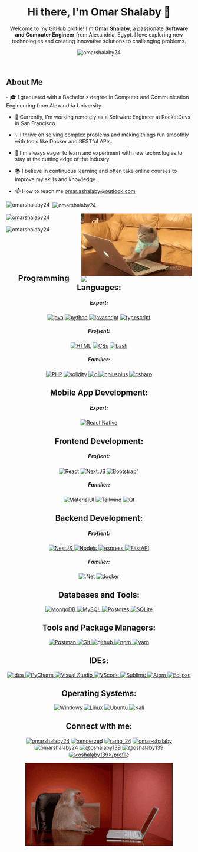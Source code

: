 <h1 align="center">Hi there, I'm Omar Shalaby 👋</h1>

<p align="center">Welcome to my GitHub profile! I'm <strong>Omar Shalaby</strong>, a passionate <strong>Software and Computer Engineer</strong> from Alexandria, Egypt. I love exploring new technologies and creating innovative solutions to challenging problems.</p>

<p align="center"> <img src="https://komarev.com/ghpvc/?username=omarshalaby24&label=Profile%20views&color=0e75b6&style=flat" alt="omarshalaby24" /> </p>

<br/>
<h2>About Me</h2>
- 🎓 I graduated with a Bachelor's degree in Computer and Communication Engineering from Alexandria University.
  
- 💼 Currently, I'm working remotely as a Software Engineer at RocketDevs in San Francisco.
  
- 💡 I thrive on solving complex problems and making things run smoothly with tools like Docker and RESTful APIs.
  
- 🚀 I'm always eager to learn and experiment with new technologies to stay at the cutting edge of the industry.

- 📚 I believe in continuous learning and often take online courses to improve my skills and knowledge.
  
- 📫 How to reach me <a href="omar.ashalaby@outlook.com">omar.ashalaby@outlook.com</a>



<p>
  <img align="left" src="https://github-readme-stats.vercel.app/api/top-langs?username=omarshalaby24&show_icons=true&locale=en&layout=compact" alt="omarshalaby24" />
</p>

<p>&nbsp;
  <img align="center" src="https://github-readme-stats.vercel.app/api?username=omarshalaby24&show_icons=true&locale=en" alt="omarshalaby24" />
</p>
<p>
<img align='right' src="./imgs/giphy (4).gif" width=300>
</p>

<p>
<img align="center" src="https://github-readme-streak-stats.herokuapp.com/?user=omarshalaby24&" alt="omarshalaby24" />
</p>
<p>
<img align='right' src="./imgs/giphy (1).gif" width=300>
</p>
<p>
<img align="center" src="https://github-contributor-stats.vercel.app/api?username=omarshalaby24&limit=5&theme=dark_dimmed&combine_all_yearly_contributions=true" alt="omarshalaby24"  />
</p>
<br/>
<br/>
<br/>
<br/>

<h2 align="center">Programming Languages:</h2>
<h5 align="center">Expert:</h5>
<p align="center">
  <a href="https://www.java.com" title="Java"> <img src="https://skillicons.dev/icons?i=java" alt="java" /></a>
  <a href="https://www.python.org/" title="python"> <img src="https://skillicons.dev/icons?i=py" alt="python" /></a>
  <a href="https://developer.mozilla.org/en-US/docs/Web/JavaScript" title="JavaScript"> <img src="https://skillicons.dev/icons?i=js" alt="javascript"/></a>
  <a href="https://www.typescriptlang.org/" title="TypeScript"> <img src="https://skillicons.dev/icons?i=ts" alt="typescript"/></a>
</p>

<h5 align="center">Profient:</h5>
<p align="center">
  <a href="https://developer.mozilla.org/en-US/docs/Web/HTML" title="HTML"> <img src="https://skillicons.dev/icons?i=html" alt="HTML"/></a>
  <a href="https://developer.mozilla.org/en-US/docs/Web/CSS" title="CSS"> <img src="https://skillicons.dev/icons?i=css" alt="CSs"/></a>
  <a href="https://www.gnu.org/software/bash/" title="Bash"> <img src="https://skillicons.dev/icons?i=bash" alt="bash" /></a>
</p>
<h5 align="center">Familier:</h5>
<p align="center">
  <a href="https://www.php.net/" title="PHP"> <img src="https://skillicons.dev/icons?i=php" alt="PHP"/></a>
  <a href="https://soliditylang.org/" title="Solidity"> <img src="https://skillicons.dev/icons?i=solidity" alt="solidity" /></a>
  <a href="https://www.cprogramming.com/" title="C language"> <img src="https://skillicons.dev/icons?i=c" alt="c" /> </a>
  <a href="https://www.w3schools.com/cpp/" title="C++"> <img src="https://skillicons.dev/icons?i=cpp" alt="cplusplus" /></a>
  <a href="https://www.w3schools.com/cs/" title="C#"> <img src="https://skillicons.dev/icons?i=cs" alt="csharp" /></a>
</p>

<h2 align="center">Mobile App Development:</h2>
<h5 align="center">Expert:</h5>
<p align="center">
  <a href="https://reactnative.dev/" title="React native"> <img src="https://skillicons.dev/icons?i=react" alt="React Native" /> </a>
</p>

<h2 align="center">Frontend Development:</h2>
<h5 align="center">Profient:</h5>
<p align="center">
  <a href="https://react.dev/" title="ReactJs"> <img src="https://skillicons.dev/icons?i=react" alt="React" /> </a>
  <a href="https://nextjs.org/" title="Next.JS"> <img src="https://skillicons.dev/icons?i=nextjs" alt="Next.JS" /> </a>
  <a href="https://getbootstrap.com/" title="Bootstrap" > <img src="https://skillicons.dev/icons?i=bootstrap" alt=Bootstrap" /> </a>
</p>
<h5 align="center">Familier:</h5>
<p align="center">
  <a href="https://mui.com/" title="MaterialUI"> <img src="https://skillicons.dev/icons?i=materialui" alt="MaterialUI" /> </a>
  <a href="https://tailwindcss.com/" title="Tailwind"> <img src="https://skillicons.dev/icons?i=tailwind" alt="Tailwind" /> </a>
  <a href="https://www.qt.io/" title="Qt"> <img src="https://skillicons.dev/icons?i=qt" alt="Qt" /> </a>
  <!-- <a href="https://www.markdownguide.org/" title=".md"> <img src="https://skillicons.dev/icons?i=md" alt="md" /> </a> -->
</p>

<h2 align="center">Backend Development:</h2>
<h5 align="center">Profient:</h5>
<p align="center">
  <a href="https://nestjs.com/" title="NestJS"> <img src="https://skillicons.dev/icons?i=nestjs" alt="NestJS" /> </a>
  <a href="https://nodejs.org/en" title="Nodejs"> <img src="https://skillicons.dev/icons?i=nodejs" alt="Nodejs" /> </a>
  <a href="https://expressjs.com/" title="ExpressJs"> <img src="https://skillicons.dev/icons?i=express" alt="express" /> </a>
  <a href="https://fastapi.tiangolo.com/" title="FastAPI"> <img src="https://skillicons.dev/icons?i=fastapi" alt="FastAPI" /> </a>
</p>
<h5 align="center">Familier:</h5>
<p align="center">
  <a href="https://dotnet.microsoft.com/en-us/apps/aspnet" title="ASP.Net Core"> <img src="https://skillicons.dev/icons?i=dotnet" alt=".Net" /> </a>
  <a href="https://www.docker.com/" title="Docker"> <img src="https://skillicons.dev/icons?i=docker" alt="docker" /> </a>
</p>
<p align="center">
</p>

<h2 align="center">Databases and Tools:</h2>
<p align="center">
  <a href="https://www.mongodb.com/" title="MongoDB"> <img src="https://skillicons.dev/icons?i=mongodb" alt="MongoDB" /> </a>
  <a href="https://www.mysql.com/" title="MySQL"> <img src="https://skillicons.dev/icons?i=mysql" alt="MySQL" /> </a>
  <a href="https://www.postgresql.org/" title="PostgreSQL"> <img src="https://skillicons.dev/icons?i=postgres" alt="Postgres" /> </a>
  <a href="https://www.sqlite.org/" title="SQLite"> <img src="https://skillicons.dev/icons?i=sqlite" alt="SQLite" /> </a>
</p>

<h2 align="center">Tools and Package Managers:</h2>
<p align="center">
  <a href="https://www.postman.com/" title="Postman"> <img src="https://skillicons.dev/icons?i=postman" alt="Postman" /> </a>
  <a href="https://git-scm.com/" title="Git"> <img src="https://skillicons.dev/icons?i=git" alt="Git" /> </a>
  <a href="https://github.com/OmarShalaby24" title="Github"> <img src="https://skillicons.dev/icons?i=github" alt="github" /> </a>
  <a href="https://www.npmjs.com/" title="NPM"> <img src="https://skillicons.dev/icons?i=npm" alt="npm" /> </a>
  <a href="https://yarnpkg.com/" title="Yarn"> <img src="https://skillicons.dev/icons?i=yarn" alt="yarn" /> </a>
</p>

<h2 align="center">IDEs:</h2>
<p align="center">
  <a href="https://www.jetbrains.com/idea/" title="IntelliJ"> <img src="https://skillicons.dev/icons?i=idea" alt="Idea" /> </a>
  <a href="https://www.jetbrains.com/pycharm/" title="PyCharm"> <img src="https://skillicons.dev/icons?i=pycharm" alt="PyCharm" /> </a>
  <a href="https://visualstudio.microsoft.com/" title="Visual Studio"> <img src="https://skillicons.dev/icons?i=visualstudio" alt="Visual Studio" /> </a>
  <a href="https://code.visualstudio.com/" title="Visual Studio Code"> <img src="https://skillicons.dev/icons?i=vscode" alt="VScode" /> </a>
  <a href="https://www.sublimetext.com/" title="Sublime"> <img src="https://skillicons.dev/icons?i=sublime" alt="Sublime" /> </a>
  <a href="https://atom-editor.cc/" title="Atom"> <img src="https://skillicons.dev/icons?i=atom" alt="Atom" /> </a>
  <a href="https://eclipseide.org/" title="Eclipse"> <img src="https://skillicons.dev/icons?i=eclipse" alt="Eclipse" /> </a>
</p>

<h2 align="center">Operating Systems:</h2>
<p align="center">
    <a href="https://www.microsoft.com/en-us/windows?r=1" title="Windows"> <img src="https://skillicons.dev/icons?i=windows" alt="Windows" /> </a>
    <a href="" title=""> <img src="https://skillicons.dev/icons?i=linux" alt="Linux" /> </a>
    <a href="https://ubuntu.com/" title="Ubuntu Linux"> <img src="https://skillicons.dev/icons?i=ubuntu" alt="Ubuntu" /> </a>
    <a href="https://kali.org/" title="Kali Linux"> <img src="https://skillicons.dev/icons?i=kali" alt="Kali" /> </a>
</p>

<h2 align="center">Connect with me:</h2>
<p align="center">
  <a href="https://linkedin.com/in/omarshalaby24" ><img align="center" src="https://skillicons.dev/icons?i=linkedin" alt="omarshalaby24" /></a>
  <!-- <a href="https://github.com/OmarShalaby24" ><img align="center" src="https://skillicons.dev/icons?i=github" alt="omarshalaby24"  /></a> -->
  <a href="https://www.hackerrank.com/xenderzed" ><img align="center" style='border-radius: 20%; width:50px; height:50px;' src="https://raw.githubusercontent.com/rahuldkjain/github-profile-readme-generator/master/src/images/icons/Social/hackerrank.svg" alt="xenderzed"   /></a>
  <a href="https://www.leetcode.com/ramo_24" ><img align="center" style="border-radius:20%; width:50px; height:50px;" src="https://raw.githubusercontent.com/LeetCode-OpenSource/vscode-leetcode/master/resources/LeetCode.png" alt="ramo_24"  /></a>
  <a href="https://codepen.io/omar-shalaby" ><img align="center" src="https://skillicons.dev/icons?i=codepen" alt="omar-shalaby" /></a>
  <a href="https://dev.to/omarshalaby24" ><img align="center" src="https://skillicons.dev/icons?i=devto" alt="omarshalaby24" /></a>
  <a href="https://medium.com/@oshalaby139" ><img align="center" style="border-radius:20%; width:50px; height:50px;" src="https://uxwing.com/wp-content/themes/uxwing/download/brands-and-social-media/medium-square-icon.png" alt="@oshalaby139" /></a>
  <a href="https://www.hackerearth.com/@oshalaby139" ><img align="center" style="border-radius:20%; width:50px; height:50px;" src="https://yt3.googleusercontent.com/eHg55hwKTHKaPdmhFPZN9nDVcTYj_tlZJSHI1RNzn6fH38klq02hhAcyEPGioyXaLdIMNqX90w=s900-c-k-c0x00ffffff-no-rj" alt="@oshalaby139" /></a>
  <a href="https://auth.geeksforgeeks.org/user/<oshalaby139>/profile" ><img align="center" style="border-radius:20%; width:50px; height:50px;" src="https://media.geeksforgeeks.org/wp-content/uploads/20220115184050/gfglogo.png" alt="<oshalaby139>/profile"  /></a>
</p>

<p align='center'>
<img src="./imgs/giphy (6).gif" width=400>
</p>

<!-- ### 😂 Random Dev Meme

<img align='center' src='https://randommeme-five.vercel.app/' style="height: 400px;"/> -->
